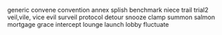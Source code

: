 generic
convene
convention
annex
splish
benchmark
niece
trail trial2
veil,vile, vice evil surveil
protocol
detour
snooze
clamp
summon salmon
mortgage
grace
intercept
lounge launch lobby
fluctuate